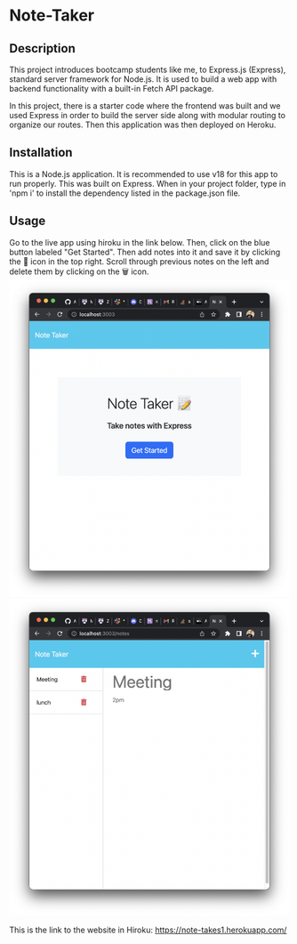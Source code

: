 # Note-Taker

## Description
This project introduces bootcamp students like me, to Express.js (Express), standard server framework for Node.js. It is used to build a web app with backend functionality with a built-in Fetch API package.

In this project, there is a starter code where the frontend was built and we used Express in order to build the server side along with modular routing to organize our routes. Then this application was then deployed on Heroku.

## Installation
This is a Node.js application. It is recommended to use v18 for this app to run properly.
This was built on Express. When in your project folder, type in 'npm i' to install the dependency listed in the package.json file.

## Usage
Go to the live app using hiroku in the link below. Then, click on the blue button labeled "Get Started". Then add notes into it and save it by clicking the 💾 icon in the top right. Scroll through previous notes on the left and delete them by clicking on the 🗑️ icon. 
<img src="./images/note1.png" alt="notes"/>
<img src="./images/note2.png" alt="note taker"/>

This is the link to the website in Hiroku: https://note-takes1.herokuapp.com/ 

